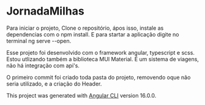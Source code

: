 # JornadaMilhas

Para iniciar o projeto, Clone o repositório, ápos isso,  instale as dependencias com o npm install.
E para startar a aplicação digite no terminal ng serve --open.


Esse projeto foi desenvolvido com o framework angular, typescript e scss. Estou utlizando também a biblioteca MUI Material.
É um sistema de viagens, não há integração com api's.

O primeiro commit foi criado toda pasta do projeto, removendo oque não seria utilizado, e a criação do Header.

This project was generated with [Angular CLI](https://github.com/angular/angular-cli) version 16.0.0.

